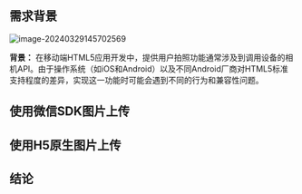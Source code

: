 ## 需求背景

![image-20240329145702569](https://totoro-imgs.oss-cn-shenzhen.aliyuncs.com/2024202403291457082.png)



**背景：** 在移动端HTML5应用开发中，提供用户拍照功能通常涉及到调用设备的相机API。由于操作系统（如iOS和Android）以及不同Android厂商对HTML5标准支持程度的差异，实现这一功能时可能会遇到不同的行为和兼容性问题。

## 使用微信SDK图片上传

## 使用H5原生图片上传



## 结论


